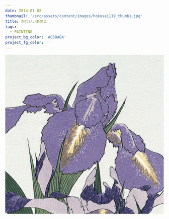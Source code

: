 ```yaml
---
date: 2014-01-02
thumbnail: '/src/assets/content/images/hokusai119_thumb1.jpg'
title: かわいいあのこ
tags:
  - PAINTING
project_bg_color: '#E6BABA'
project_fg_color: ''
---
```


![](/src/assets/content/images/hokusai119_thumb1.jpg)
